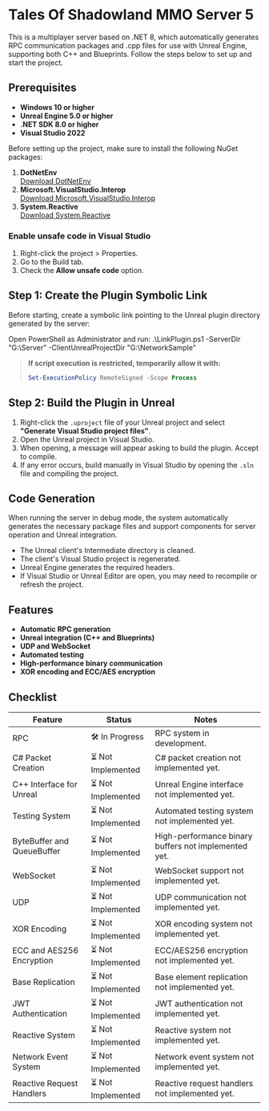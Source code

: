 ﻿# Tales Of Shadowland MMO Server 5

This is a multiplayer server based on .NET 8, which automatically generates RPC communication packages and .cpp files for use with Unreal Engine, supporting both C++ and Blueprints. Follow the steps below to set up and start the project.

## Prerequisites

- **Windows 10 or higher**
- **Unreal Engine 5.0 or higher**
- **.NET SDK 8.0 or higher**
- **Visual Studio 2022**

Before setting up the project, make sure to install the following NuGet packages:

1. **DotNetEnv**  
   [Download DotNetEnv](https://www.nuget.org/packages/DotNetEnv)
2. **Microsoft.VisualStudio.Interop**  
   [Download Microsoft.VisualStudio.Interop](https://www.nuget.org/packages/Microsoft.VisualStudio.Interop)
3. **System.Reactive**  
   [Download System.Reactive](https://www.nuget.org/packages/System.Reactive)

### Enable unsafe code in Visual Studio

1. Right-click the project > Properties.
2. Go to the Build tab.
3. Check the **Allow unsafe code** option.

## Step 1: Create the Plugin Symbolic Link

Before starting, create a symbolic link pointing to the Unreal plugin directory generated by the server:

Open PowerShell as Administrator and run:
.\LinkPlugin.ps1 -ServerDir "G:\Server" -ClientUnrealProjectDir "G:\NetworkSample"
> **If script execution is restricted, temporarily allow it with:**
>
> ```powershell
> Set-ExecutionPolicy RemoteSigned -Scope Process
> ```

## Step 2: Build the Plugin in Unreal

1. Right-click the `.uproject` file of your Unreal project and select **"Generate Visual Studio project files"**.
2. Open the Unreal project in Visual Studio.
3. When opening, a message will appear asking to build the plugin. Accept to compile.
4. If any error occurs, build manually in Visual Studio by opening the `.sln` file and compiling the project.

## Code Generation

When running the server in debug mode, the system automatically generates the necessary package files and support components for server operation and Unreal integration.

- The Unreal client's Intermediate directory is cleaned.
- The client's Visual Studio project is regenerated.
- Unreal Engine generates the required headers.
- If Visual Studio or Unreal Editor are open, you may need to recompile or refresh the project.

## Features

- **Automatic RPC generation**
- **Unreal integration (C++ and Blueprints)**
- **UDP and WebSocket**
- **Automated testing**
- **High-performance binary communication**
- **XOR encoding and ECC/AES encryption**

## Checklist

| Feature                             | Status            | Notes                                                       |
|------------------------------------|-------------------|-------------------------------------------------------------|
| RPC                                | 🛠 In Progress     | RPC system in development.                                  |
| C# Packet Creation                 | ⏳ Not Implemented | C# packet creation not implemented yet.                     |
| C++ Interface for Unreal           | ⏳ Not Implemented | Unreal Engine interface not implemented yet.                |
| Testing System                     | ⏳ Not Implemented | Automated testing system not implemented yet.               |
| ByteBuffer and QueueBuffer         | ⏳ Not Implemented | High-performance binary buffers not implemented yet.         |
| WebSocket                          | ⏳ Not Implemented | WebSocket support not implemented yet.                      |
| UDP                                | ⏳ Not Implemented | UDP communication not implemented yet.                      |
| XOR Encoding                       | ⏳ Not Implemented | XOR encoding system not implemented yet.                    |
| ECC and AES256 Encryption          | ⏳ Not Implemented | ECC/AES256 encryption not implemented yet.                  |
| Base Replication                   | ⏳ Not Implemented | Base element replication not implemented yet.               |
| JWT Authentication                 | ⏳ Not Implemented | JWT authentication not implemented yet.                     |
| Reactive System                    | ⏳ Not Implemented | Reactive system not implemented yet.                        |
| Network Event System               | ⏳ Not Implemented | Network event system not implemented yet.                   |
| Reactive Request Handlers          | ⏳ Not Implemented | Reactive request handlers not implemented yet.              |
